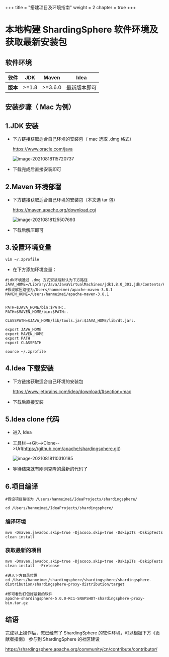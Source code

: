 +++
title = "搭建项目及环境指南"
weight = 2
chapter = true
+++


# 本地构建 ShardingSphere 软件环境及获取最新安装包



## 软件环境



| **软件** | **JDK** | **Maven** |   **Idea**   |
|  :--:  | :--:  |:--:  |  :--:  |
| **版本** |  >=1.8  |  >=3.6.0  | 最新版本即可 |



## 安装步骤（ Mac 为例）



## 1.JDK 安装



- 下方链接获取适合自己环境的安装包（ mac 选取 .dmg 格式）

	https://www.oracle.com/java
	
	![image-20210818115720737](https://note.youdao.com/yws/public/resource/ae044dae27b19d4d2f191c76e6df0a10/xmlnote/WEBRESOURCE98df8ecd49565fed4be4dfe594d04521/17060)
	
- 下载完成后直接安装即可
## 2.Maven 环境部署



- 下方链接获取适合自己环境的安装包（本文选 tar 包）

	https://maven.apache.org/download.cgi
	
	![image-20210818125507693](https://note.youdao.com/yws/public/resource/24e39e9af756ec4c7b16505a47565f33/xmlnote/WEBRESOURCE5130867b0314f76067395cd77fb74b72/17040)

- 下载后解压即可
## 3.设置环境变量



```shell
vim ~/.zprofile
```



- 在下方添加环境变量：

```shell
#jdk环境通过 .dmg 方式安装后默认为下方路径
JAVA_HOME=/Library/Java/JavaVirtualMachines/jdk1.8.0_301.jdk/Contents/Home
#假设解压路径为/Users/hanmeimei/apache-maven-3.8.1 
MAVEN_HOME=/Users/hanmeimei/apache-maven-3.8.1


PATH=$JAVA_HOME/bin:$PATH:.
PATH=$MAVEN_HOME/bin:$PATH:.

CLASSPATH=$JAVA_HOME/lib/tools.jar:$JAVA_HOME/lib/dt.jar:.

export JAVA_HOME
export MAVEN_HOME
export PATH
export CLASSPATH
```



```shell
source ~/.zprofile
```

## 4.Idea 下载安装



- 下方链接获取适合自己环境的安装包

	https://www.jetbrains.com/idea/download/#section=mac
- 下载后直接安装

## 5.Idea clone 代码



- 进入 Idea
- 工具栏-->Git-->Clone-->Url(https://github.com/apache/shardingsphere.git)
	
	![image-20210818110310185](https://note.youdao.com/yws/public/resource/d2c90a133be6216fadf355a5693af603/xmlnote/WEBRESOURCE714e7e0a63d84257f20230dbcc92fbbe/17045)
- 等待结束就有刚刚克隆的最新的代码了

## 6.项目编译



```shell
#假设项目路径为 /Users/hanmeimei/IdeaProjects/shardingsphere/

cd /Users/hanmeimei/IdeaProjects/shardingsphere/
```



### 编译环境

```shell
mvn -Dmaven.javadoc.skip=true -Djacoco.skip=true -DskipITs -DskipTests clean install 
```



### 获取最新的项目

```shell
mvn -Dmaven.javadoc.skip=true -Djacoco.skip=true -DskipITs -DskipTests clean install  -Prelease

#进入下方目录位置
cd /Users/hanmeimei/shardingsphere/shardingsphere/shardingsphere-distribution/shardingsphere-proxy-distribution/target

#即可看到打包好最新的软件  
apache-shardingsphere-5.0.0-RC1-SNAPSHOT-shardingsphere-proxy-bin.tar.gz
```



## 结语

完成以上操作后，您已经有了 ShardingSphere 的软件环境，可以根据下方《贡献者指南》 参与到 ShardingSphere 的社区建设

https://shardingsphere.apache.org/community/cn/contribute/contributor/
